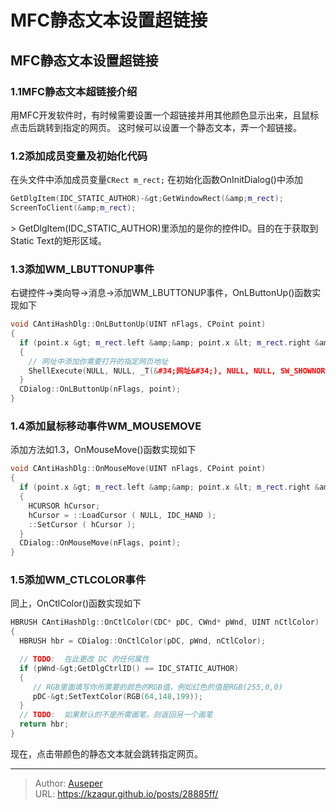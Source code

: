 # MFC静态文本设置超链接


## MFC静态文本设置超链接

### 1.1MFC静态文本超链接介绍
用MFC开发软件时，有时候需要设置一个超链接并用其他颜色显示出来，且鼠标点击后跳转到指定的网页。
这时候可以设置一个静态文本，弄一个超链接。

### 1.2添加成员变量及初始化代码
在头文件中添加成员变量`CRect m_rect;`
在初始化函数OnInitDialog()中添加
```cpp
GetDlgItem(IDC_STATIC_AUTHOR)-&gt;GetWindowRect(&amp;m_rect);
ScreenToClient(&amp;m_rect);
```
&gt; GetDlgItem(IDC_STATIC_AUTHOR)里添加的是你的控件ID。目的在于获取到Static Text的矩形区域。

### 1.3添加WM_LBUTTONUP事件
右键控件-&gt;类向导-&gt;消息-&gt;添加WM_LBUTTONUP事件，OnLButtonUp()函数实现如下
```cpp
void CAntiHashDlg::OnLButtonUp(UINT nFlags, CPoint point)
{
  if (point.x &gt; m_rect.left &amp;&amp; point.x &lt; m_rect.right &amp;&amp; point.y &lt; m_rect.bottom &amp;&amp; point.y &gt; m_rect.top)
  {
    // 网址中添加你需要打开的指定网页地址
    ShellExecute(NULL, NULL, _T(&#34;网址&#34;), NULL, NULL, SW_SHOWNORMAL);
  }
  CDialog::OnLButtonUp(nFlags, point);
}
```
### 1.4添加鼠标移动事件WM_MOUSEMOVE
添加方法如1.3，OnMouseMove()函数实现如下
```cpp
void CAntiHashDlg::OnMouseMove(UINT nFlags, CPoint point)
{
  if (point.x &gt; m_rect.left &amp;&amp; point.x &lt; m_rect.right &amp;&amp; point.y &lt; m_rect.bottom &amp;&amp; point.y &gt; m_rect.top)
  {
    HCURSOR hCursor;
    hCursor = ::LoadCursor ( NULL, IDC_HAND );
    ::SetCursor ( hCursor );
  }
  CDialog::OnMouseMove(nFlags, point);
}
```
### 1.5添加WM_CTLCOLOR事件
同上，OnCtlColor()函数实现如下
```cpp
HBRUSH CAntiHashDlg::OnCtlColor(CDC* pDC, CWnd* pWnd, UINT nCtlColor)
{
  HBRUSH hbr = CDialog::OnCtlColor(pDC, pWnd, nCtlColor);

  // TODO:  在此更改 DC 的任何属性
  if (pWnd-&gt;GetDlgCtrlID() == IDC_STATIC_AUTHOR)
  {
     // RGB里面填写你所需要的颜色的RGB值，例如红色的值是RGB(255,0,0)
     pDC-&gt;SetTextColor(RGB(64,148,199));
  }
  // TODO:  如果默认的不是所需画笔，则返回另一个画笔
  return hbr;
}
```
现在，点击带颜色的静态文本就会跳转指定网页。

---

> Author: [Auseper](https://github.com/KZaqur)  
> URL: https://kzaqur.github.io/posts/28885ff/  

